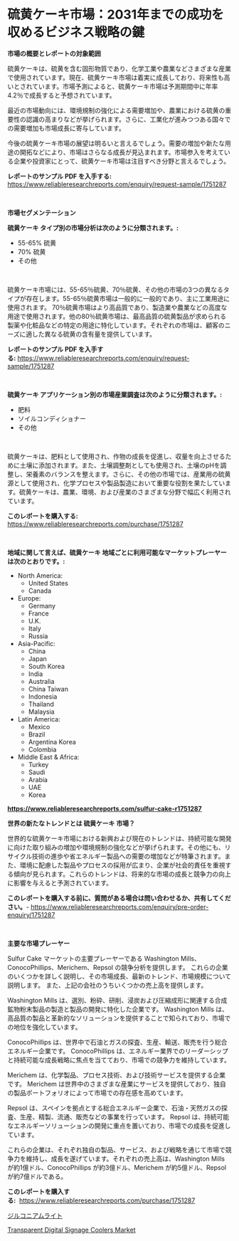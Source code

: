 <p><h1>硫黄ケーキ市場：2031年までの成功を収めるビジネス戦略の鍵</h1></p><p><strong>市場の概要とレポートの対象範囲</strong></p>
<p><p>硫黄ケーキは、硫黄を含む固形物質であり、化学工業や農業などさまざまな産業で使用されています。現在、硫黄ケーキ市場は着実に成長しており、将来性も高いとされています。市場予測によると、硫黄ケーキ市場は予測期間中に年率4.2％で成長すると予想されています。</p><p>最近の市場動向には、環境規制の強化による需要増加や、農業における硫黄の重要性の認識の高まりなどが挙げられます。さらに、工業化が進みつつある国々での需要増加も市場成長に寄与しています。</p><p>今後の硫黄ケーキ市場の展望は明るいと言えるでしょう。需要の増加や新たな用途の開拓などにより、市場はさらなる成長が見込まれます。市場参入を考えている企業や投資家にとって、硫黄ケーキ市場は注目すべき分野と言えるでしょう。</p></p>
<p><strong>レポートのサンプル PDF を入手する:</strong> <a href="https://www.reliableresearchreports.com/enquiry/request-sample/1751287">https://www.reliableresearchreports.com/enquiry/request-sample/1751287</a></p>
<p>&nbsp;</p>
<p><strong>市場セグメンテーション</strong></p>
<p><strong>硫黄ケーキ タイプ別の市場分析は次のように分類されます。:</strong></p>
<p><ul><li>55-65% 硫黄</li><li>70% 硫黄</li><li>その他</li></ul></p>
<p>&nbsp;</p>
<p><p>硫黄ケーキ市場には、55-65％硫黄、70％硫黄、その他の市場の3つの異なるタイプが存在します。55-65％硫黄市場は一般的に一般的であり、主に工業用途に使用されます。 70％硫黄市場はより高品質であり、製造業や農業などの高度な用途で使用されます。他の80％硫黄市場は、最高品質の硫黄製品が求められる製薬や化粧品などの特定の用途に特化しています。それぞれの市場は、顧客のニーズに適した異なる硫黄の含有量を提供しています。</p></p>
<p><strong>レポートのサンプル PDF を入手する:</strong>&nbsp;<a href="https://www.reliableresearchreports.com/enquiry/request-sample/1751287">https://www.reliableresearchreports.com/enquiry/request-sample/1751287</a></p>
<p>&nbsp;</p>
<p><strong> 硫黄ケーキ アプリケーション別の市場産業調査は次のように分類されます。:</strong></p>
<p><ul><li>肥料</li><li>ソイルコンディショナー</li><li>その他</li></ul></p>
<p>&nbsp;</p>
<p><p>硫黄ケーキは、肥料として使用され、作物の成長を促進し、収量を向上させるために土壌に添加されます。また、土壌調整剤としても使用され、土壌のpHを調整し、栄養素のバランスを整えます。さらに、その他の市場では、産業用の硫黄源として使用され、化学プロセスや製品製造において重要な役割を果たしています。硫黄ケーキは、農業、環境、および産業のさまざまな分野で幅広く利用されています。</p></p>
<p><strong>このレポートを購入する:</strong>&nbsp; <a href="https://www.reliableresearchreports.com/purchase/1751287">https://www.reliableresearchreports.com/purchase/1751287</a></p>
<p>&nbsp;</p>
<p><strong>地域に関して言えば、硫黄ケーキ 地域ごとに利用可能なマーケットプレーヤーは次のとおりです。:</strong></p>
<p><ul>
    <li>
        North America:
        <ul>
            <li>United States</li>
            <li>Canada</li>
        </ul>
    </li>
    <li>
        Europe:
        <ul>
            <li>Germany</li>
            <li>France</li>
            <li>U.K.</li>
            <li>Italy</li>
            <li>Russia</li>
        </ul>
    </li>
    <li>
        Asia-Pacific:
        <ul>
            <li>China</li>
            <li>Japan</li>
            <li>South Korea</li>
            <li>India</li>
            <li>Australia</li>
            <li>China Taiwan</li>
            <li>Indonesia</li>
            <li>Thailand</li>
            <li>Malaysia</li>
        </ul>
    </li>
    <li>
        Latin America:
        <ul>
            <li>Mexico</li>
            <li>Brazil</li>
            <li>Argentina Korea</li>
            <li>Colombia</li>
        </ul>
    </li>
    <li>
        Middle East & Africa:
        <ul>
            <li>Turkey</li>
            <li>Saudi</li>
            <li>Arabia</li>
            <li>UAE</li>
            <li>Korea</li>
        </ul>
    </li>
    </ul></p>
<p><strong><a href="https://www.reliableresearchreports.com/sulfur-cake-r1751287">https://www.reliableresearchreports.com/sulfur-cake-r1751287</a></strong>&nbsp;</p>
<p><strong>世界の新たなトレンドとは 硫黄ケーキ 市場？</strong></p>
<p><p>世界的な硫黄ケーキ市場における新興および現在のトレンドは、持続可能な開発に向けた取り組みの増加や環境規制の強化などが挙げられます。その他にも、リサイクル技術の進歩や省エネルギー製品への需要の増加などが特筆されます。また、環境に配慮した製品やプロセスの採用が広まり、企業が社会的責任を重視する傾向が見られます。これらのトレンドは、将来的な市場の成長と競争力の向上に影響を与えると予測されています。</p></p>
<p><strong>このレポートを購入する前に、質問がある場合は問い合わせるか、共有してください。</strong>- <a href="https://www.reliableresearchreports.com/enquiry/pre-order-enquiry/1751287">https://www.reliableresearchreports.com/enquiry/pre-order-enquiry/1751287</a></p>
<p>&nbsp;</p>
<p><strong>主要な市場プレーヤー</strong></p>
<p><p>Sulfur Cake マーケットの主要プレーヤーである Washington Mills、ConocoPhillips、Merichem、Repsol の競争分析を提供します。 これらの企業のいくつかを詳しく説明し、その市場成長、最新のトレンド、市場規模について説明します。 また、上記の会社のうちいくつかの売上高を提供します。</p><p>Washington Mills は、選別、粉砕、研削、浸炭および圧縮成形に関連する合成鉱物粉末製品の製造と製品の開発に特化した企業です。 Washington Mills は、高品質の製品と革新的なソリューションを提供することで知られており、市場での地位を強化しています。</p><p>ConocoPhillips は、世界中で石油とガスの探査、生産、輸送、販売を行う総合エネルギー企業です。 ConocoPhillips は、エネルギー業界でのリーダーシップと持続可能な成長戦略に焦点を当てており、市場での競争力を維持しています。</p><p>Merichem は、化学製品、プロセス技術、および技術サービスを提供する企業です。 Merichem は世界中のさまざまな産業にサービスを提供しており、独自の製品ポートフォリオによって市場での存在感を高めています。</p><p>Repsol は、スペインを拠点とする総合エネルギー企業で、石油・天然ガスの探査、生産、精製、流通、販売などの事業を行っています。 Repsol は、持続可能なエネルギーソリューションの開発に重点を置いており、市場での成長を促進しています。</p><p>これらの企業は、それぞれ独自の製品、サービス、および戦略を通じて市場で競争力を維持し、成長を遂げています。それぞれの売上高は、Washington Mills が約1億ドル、ConocoPhillips が約3億ドル、Merichem が約5億ドル、Repsol が約7億ドルである。</p></p>
<p><strong>このレポートを購入する:</strong>&nbsp;&nbsp;<a href="https://www.reliableresearchreports.com/purchase/1751287">https://www.reliableresearchreports.com/purchase/1751287</a></p>
<p><p><a href="https://github.com/SarahFahey88/Market-Research-Report-List-1/blob/main/622726223194.md">ジルコニアムライト</a></p><p><a href="https://full-wildebeest-80b.notion.site/Transparent-Digital-Signage-Coolers-Market-Comprehensive-Assessment-by-Type-Application-and-Geogr-634ceaf479c14d2788740990002af61b">Transparent Digital Signage Coolers Market</a></p></p>